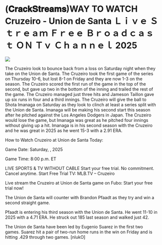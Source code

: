 # (𝐂𝐫𝐚𝐜𝐤𝐒𝐭𝐫𝐞𝐚𝐦𝐬)WAY TO WATCH Cruzeiro - Union de Santa Ｌｉｖｅ Ｓｔｒｅａｍ Ｆｒｅｅ Ｂｒｏａｄｃａｓｔ ＯＮ Ｔｖ Ｃｈａｎｎｅｌ  2025  
  
  
[![](https://i.imgur.com/qSNzIqt.png)](https://movie.rssnews.media/OmILFLI.php)  
  
The Cruzeiro look to bounce back from a loss on Saturday night when they take on the Union de Santa. The Cruzeiro took the first game of the series on Thursday 10-6, but lost 8-1 on Friday and they are now 1-3 on the season. The Cruzeiro scored the first run of the game in the top of the second, but gave up two in the bottom of the inning and trailed the rest of the game. The Cruzeiro managed just three hits and Jameson Taillon gave up six runs in four and a third innings. The Cruzeiro will give the ball to Shota Imanaga on Saturday as they look to clinch at least a series split with the Union de Santa. Imanaga will be making his second start this season after he pitched against the Los Angeles Dodgers in Japan. The Cruzeiro would lose the game, but Imanaga was great as he pitched four innings without giving up a hit. Imanaga is in his second season with the Cruzeiro and he was great in 2025 as he went 15-3 with a 2.91 ERA.

How to Watch Cruzeiro at Union de Santa Today:

Game Date: Saturday, , 2025

Game Time: 8:00 p.m. ET

LIVE SPORTS & TV WITHOUT CABLE
Start your free trial. No commitment. Cancel anytime.
Start Free Trial
TV: MLB.TV – Cruzeiro

Live stream the Cruzeiro at Union de Santa game on Fubo: Start your free trial now!

The Union de Santa will counter with Brandon Pfaadt as they try and win a second straight game.

Pfaadt is entering his third season with the Union de Santa. He went 11-10 in 2025 with a 4.71 ERA. He struck out 185 last season and walked just 42.

The Union de Santa have been led by Eugenio Suarez in the first two games. Suarez hit a pair of two-run home runs in the win on Friday and is hitting .429 through two games. [nlukO]